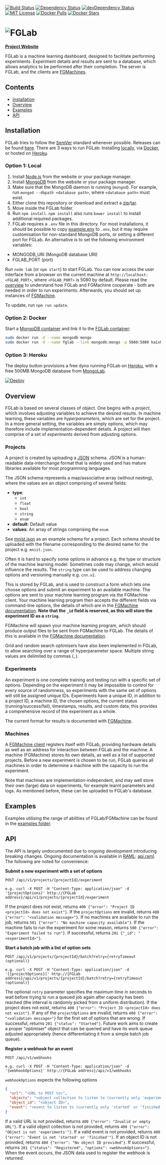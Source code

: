 [![Build Status](https://img.shields.io/travis/Kaixhin/FGLab.svg)](https://travis-ci.org/Kaixhin/FGLab)
[![Dependency Status](https://img.shields.io/david/kaixhin/fglab.svg)](https://david-dm.org/Kaixhin/FGLab)
[![devDependency Status](https://img.shields.io/david/dev/kaixhin/fglab.svg)](https://david-dm.org/Kaixhin/FGLab#info=devDependencies)
[![MIT License](https://img.shields.io/badge/license-MIT-blue.svg)](LICENSE.md)
[![Docker Pulls](https://img.shields.io/docker/pulls/kaixhin/fglab.svg)](https://hub.docker.com/r/kaixhin/fglab/)
[![Docker Stars](https://img.shields.io/docker/stars/kaixhin/fglab.svg)](https://hub.docker.com/r/kaixhin/fglab/)

# ![FGLab](https://raw.githubusercontent.com/Kaixhin/FGLab/master/public/images/fglab-logo.png)

**[Project Website](https://kaixhin.github.io/FGLab/)**

FGLab is a machine learning dashboard, designed to facilitate performing experiments. Experiment details and results are sent to a database, which allows analytics to be performed after their completion. The server is FGLab, and the clients are [FGMachines](https://github.com/Kaixhin/FGMachine).

## Contents

- [Installation](#installation)
- [Overview](#overview)
- [Examples](#examples)
- [API](#api)

## Installation

FGLab tries to follow the [SemVer](http://semver.org/) standard whenever possible. Releases can be found [here](https://github.com/Kaixhin/FGLab/releases). There are 3 ways to run FGLab: Installing [locally](#option-1-local), via [Docker](#option-2-docker), or hosted on [Heroku](#option-3-heroku).

### Option 1: Local

1. Install [Node.js](https://nodejs.org/) from the website or your package manager.
1. Install [MongoDB](https://www.mongodb.org/) from the website or your package manager.
1. Make sure that the MongoDB daemon is running (`mongod`). For example, run `mongod --dbpath <database path>`, where `<database path>` must exist.
1. Either clone this repository or download and extract a [zip](https://github.com/Kaixhin/FGLab/zipball/master)/[tar](https://github.com/Kaixhin/FGLab/tarball/master).
1. Move inside the FGLab folder.
1. Run `npm install`. `npm install` also runs `bower install` to install additional required packages.
1. FGLab requires a `.env` file in this directory. For most installations, it should be possible to copy [example.env](example.env) to `.env`, but it may require customisation for non-standard MongoDB ports, or setting a different port for FGLab. An alternative is to set the following environment variables:
  - MONGODB_URI (MongoDB database URI)
  - FGLAB_PORT (port)

Run `node lab` (or `npm start`) to start FGLab. You can now access the user interface from a browser on the current machine at `http://localhost:<FGLAB_PORT>`, where `<FGLAB_PORT>` is 5080 by default. Please read the [overview](#overview) to understand how FGLab and FGMachine cooperate - both are needed in order to run experiments. Afterwards, you should set up instances of [FGMachine](https://github.com/Kaixhin/FGMachine).

To update, run `npm run update`.

### Option 2: Docker

Start a [MongoDB container](https://hub.docker.com/_/mongo/) and link it to the [FGLab container](https://hub.docker.com/r/kaixhin/fglab/):

```sh
sudo docker run -d --name mongodb mongo
sudo docker run -d --name fglab --link mongodb:mongo -p 5080:5080 kaixhin/fglab
```

### Option 3: Heroku

The deploy button provisions a free dyno running FGLab on [Heroku](https://www.heroku.com), with a free 500MB MongoDB database from [MongoLab](https://mongolab.com/).

[![Deploy](https://www.herokucdn.com/deploy/button.png)](https://heroku.com/deploy)

## Overview

FGLab is based on several classes of object. One begins with a *project*, which involves adjusting variables to achieve the desired results. In machine learning, these variables are *hyperparameters*, which are set for the project. In a more general setting, the variables are simply options, which may therefore include implementation-dependent details. A project will then comprise of a set of *experiments* derived from adjusting options.

### Projects

A project is created by uploading a [JSON](http://json.org/) schema. JSON is a human-readable data-interchange format that is widely used and has mature libraries available for most programming languages.

The JSON schema represents a map/associative array (without nesting), where the values are an object comprising of several fields:

- **type**:
  - `int`
  - `float`
  - `bool`
  - `string`
  - `enum`
- **default**: Default value
- **values**: An array of strings comprising the `enum`

See [mnist.json](test/mnist.json) as an example schema for a project. Each schema should be uploaded with the filename corresponding to the desired name for the project e.g. `mnist.json`.

Often it is hard to specify some options in advance e.g. the type or structure of the machine learning model. Sometimes code may change, which would influence the results. The `string` type can be used to address changing options and versioning manually e.g. `cnn.v2`.

This is stored by FGLab, and is used to construct a form which lets one choose options and submit an experiment to an available machine. The options are sent to your machine learning program via the FGMachine client. Your machine learning program then accepts the different fields via command-line options, the details of which are in the [FGMachine documentation](https://github.com/Kaixhin/FGMachine#projects). **Note that the `_id` field is reserved, as this will store the experiment ID as a `string`**.

FGMachine will spawn your machine learning program, which should produce output files to be sent from FGMachine to FGLab. The details of this is available in the [FGMachine documentation](https://github.com/Kaixhin/FGMachine#projects).

Grid and random search optimisers have also been implemented in FGLab, to allow searching over a range of hyperparameter space. Multiple string values are delimited by commas (`,`).

### Experiments

An experiment is one complete training and testing run with a specific set of options. Depending on the experiment it may be impossible to control for every source of randomness, so experiments with the same set of options will still be assigned unique IDs. Experiments have a unique ID, in addition to a project ID, a machine ID, the chosen options, the current status (running/success/fail), timestamps, results, and custom data; this provides a comprehensive record of the experiment as a whole.

The current format for results is documented with [FGMachine](https://github.com/Kaixhin/FGMachine#experiments).

### Machines

A [FGMachine client](https://github.com/Kaixhin/FGMachine) registers itself with FGLab, providing hardware details as well as an address for interaction between FGLab and the machine. A machine (FGMachine) stores its own details, as well as a list of supported projects. Before a new experiment is chosen to be run, FGLab queries all machines in order to determine a machine with the capacity to run the experiment.

Note that machines are implementation-independent, and may well store their own (large) data on experiments, for example learnt parameters and logs. As mentioned before, these can be uploaded to FGLab's database.

## Examples

Examples utilising the range of abilities of FGLab/FGMachine can be found in the [examples folder](examples).

## API

The API is largely undocumented due to ongoing development introducing breaking changes. Ongoing documentation is available in [RAML](http://raml.org/): [api.raml](api.raml). The following are noted for convenience:

**Submit a new experiment with a set of options**
```
POST /api/v1/projects/{projectId}/experiment

e.g. curl -X POST -H "Content-Type: application/json" -d '{projectOptions}' http://{FGLab address}/api/v1/projects/{projectId}/experiment
```

If the project does not exist, returns `400 {"error": "Project ID <projectId> does not exist"}`. If the `projectOptions` are invalid, returns `400 {"error": "<validation message>"}`. If no machines are available to run the job, returns `501 {"error": "No machine capacity available"}`. If the machine fails to run the experiment for some reason, returns `500 {"error": "Experiment failed to run"}`. If successful, returns `201 {"_id": "<experimentId>"}`.

**Start a batch job with a list of option sets**
```
POST /api/v1/projects/{projectId}/batch?retry={retryTimeout (optional)}

e.g. curl -X POST -H "Content-Type: application/json" -d '[{projectOptions}]' http://{FGLab address}/api/v1/projects/{projectId}/batch?retry={retryTimeout (optional)}
```

The optional `retry` parameter specifies the maximum time in seconds to wait before trying to run a queued job again after capacity has been reached (the interval is randomly picked from a uniform distribution). If the project does not exist, returns `400 {"error": "Project ID <projectId> does not exist"}`. If any of the `projectOptions` are invalid, returns `400 {"error": "<validation message>"}` for the first set of options that are wrong. If successful, returns `201 {"status": "Started"}`. Future work aims to create a proper "optimiser" object that can be queried and have its work queue adjusted appropriately (hence differentiating it from a simple batch job queue).

**Register a webhook for an event**
```
POST /api/v1/webhooks

e.g. curl -X POST -H "Content-Type: application/json" -d '{webhookOptions}' http://{FGLab address}/api/v1/webhooks
```

`webhookOptions` expects the following options

```json
{
  "url": "<URL to POST to>",
  "objects": "<object collection to listen to (currently only 'experiments')>",
  "object_id": "<object ID>",
  "event": "<event to listen to (currently only 'started' or 'finished')>"
}
```

If a valid URL is not provided, returns `400 {"error": "Invalid or empty URL"}`. If a valid object collection is not provided, returns `400 {"error": "Object is not 'experiments'"}`. If a valid event is not provided, returns `400 {"error": "Event is not 'started' or 'finished'"}`. If an object ID is not provided, returns `400 {"error": "No object ID provided"}`. If successful, returns `201 {"status": "Registered", "options": <webhookOptions>"}`. When the event occurs, the JSON data used to register the webhook is returned.
